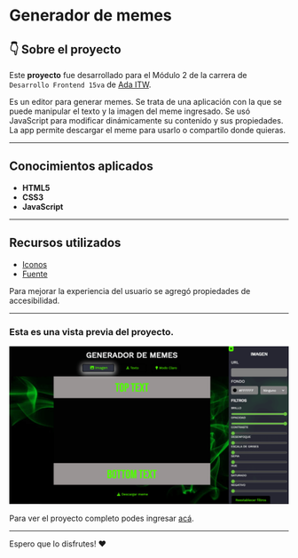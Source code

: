 # Generador de memes

## 👇 Sobre el proyecto

Este **proyecto** fue desarrollado para el Módulo 2 de la carrera de `Desarrollo Frontend 15va` de [Ada ITW](https://adaitw.org/).

Es un editor para generar memes. Se trata de una aplicación con la que se puede manipular el texto y la imagen del meme ingresado. Se usó JavaScript para modificar dinámicamente su contenido y sus propiedades. La app permite descargar el meme para usarlo o compartilo donde quieras.

---

## Conocimientos aplicados

- **HTML5**
- **CSS3**
- **JavaScript**

---

## Recursos utilizados

- [Iconos](https://fontawesome.com/)
- [Fuente](https://fonts.google.com/)

Para mejorar la experiencia del usuario se agregó propiedades de accesibilidad. 

---

### Esta es una vista previa del proyecto. 


![Primera sección](/assets/generador-de-memes.png)

Para ver el proyecto completo podes ingresar [acá](https://nancycrojas.github.io/generador-de-memes/).

---

Espero que lo disfrutes! ❤
